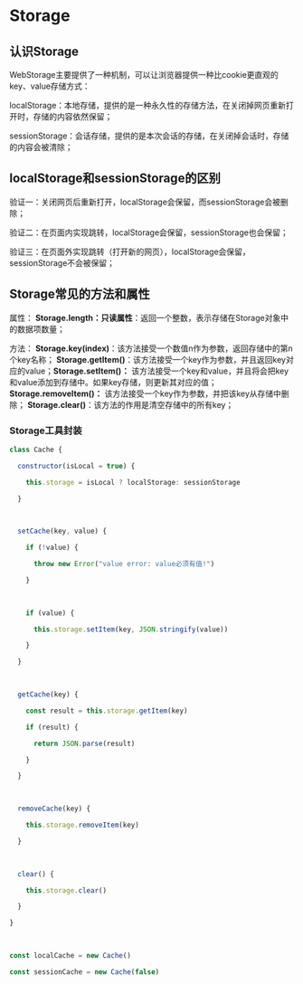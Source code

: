 # Storage

## 认识Storage

WebStorage主要提供了一种机制，可以让浏览器提供一种比cookie更直观的key、value存储方式：

localStorage：本地存储，提供的是一种永久性的存储方法，在关闭掉网页重新打开时，存储的内容依然保留；

sessionStorage：会话存储，提供的是本次会话的存储，在关闭掉会话时，存储的内容会被清除；

## localStorage和sessionStorage的区别

验证一：关闭网页后重新打开，localStorage会保留，而sessionStorage会被删除；

验证二：在页面内实现跳转，localStorage会保留，sessionStorage也会保留；

验证三：在页面外实现跳转（打开新的网页），localStorage会保留，sessionStorage不会被保留；

## Storage常见的方法和属性

属性：
**Storage.length：只读属性**：返回一个整数，表示存储在Storage对象中的数据项数量；

方法：
**Storage.key(index)**：该方法接受一个数值n作为参数，返回存储中的第n个key名称；
**Storage.getItem()**：该方法接受一个key作为参数，并且返回key对应的value；**Storage.setItem()：** 该方法接受一个key和value，并且将会把key和value添加到存储中。如果key存储，则更新其对应的值；
**Storage.removeItem()：** 该方法接受一个key作为参数，并把该key从存储中删除；
**Storage.clear()**：该方法的作用是清空存储中的所有key；

### Storage工具封装
```js
class Cache {

  constructor(isLocal = true) {

    this.storage = isLocal ? localStorage: sessionStorage

  }

  

  setCache(key, value) {

    if (!value) {

      throw new Error("value error: value必须有值!")

    }

  

    if (value) {

      this.storage.setItem(key, JSON.stringify(value))

    }

  }

  

  getCache(key) {

    const result = this.storage.getItem(key)

    if (result) {

      return JSON.parse(result)

    }

  }

  

  removeCache(key) {

    this.storage.removeItem(key)

  }

  

  clear() {

    this.storage.clear()

  }

}

  

const localCache = new Cache()

const sessionCache = new Cache(false)
```